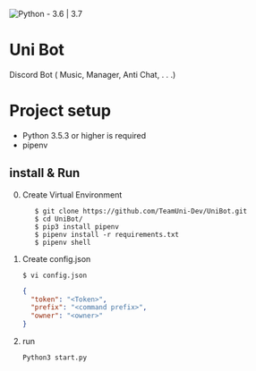 ![Python - 3.6 | 3.7](https://img.shields.io/badge/Python-3.6%20%7C%203.7-blue)

Uni Bot
=======
Discord Bot ( Music, Manager, Anti Chat,  . . .)

# Project setup
- Python 3.5.3 or higher is required
- pipenv

## install & Run
 0. Create Virtual Environment
    ```shell script
       $ git clone https://github.com/TeamUni-Dev/UniBot.git
       $ cd UniBot/
       $ pip3 install pipenv
       $ pipenv install -r requirements.txt
       $ pipenv shell
    ```
2. Create config.json
   ```shell script
   $ vi config.json
   ```
   ```json
   {
     "token": "<Token>",
     "prefix": "<command prefix>",
     "owner": "<owner>"
   }
   ```
3. run
    ```shell script
    Python3 start.py
    ```